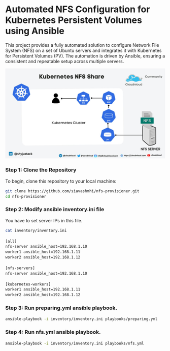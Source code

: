 # Automated NFS Configuration for Kubernetes Persistent Volumes using Ansible

This project provides a fully automated solution to configure Network File System (NFS) on a set of Ubuntu servers and integrates it with Kubernetes for Persistent Volumes (PV). The automation is driven by Ansible, ensuring a consistent and repeatable setup across multiple servers.

![NFS high level design](./images/kube-nfs.png "NFS high level design")

### Step 1: Clone the Repository

To begin, clone this repository to your local machine:

```bash
git clone https://github.com/siavashmhi/nfs-provisioner.git
cd nfs-provisioner
```

### Step 2: Modify ansible inventory.ini file

You have to set server IPs in this file.

```bash
cat inventory/inventory.ini 

[all]
nfs-server ansible_host=192.168.1.10
worker1 ansible_host=192.168.1.11
worker2 ansible_host=192.168.1.12

[nfs-servers]
nfs-server ansible_host=192.168.1.10

[kubernetes-workers]
worker1 ansible_host=192.168.1.11
worker2 ansible_host=192.168.1.12

```
### Step 3: Run preparing.yml ansible playbook.

```bash
ansible-playbook -i inventory/inventory.ini playbooks/preparing.yml
```

### Step 4: Run nfs.yml ansible playbook.

```bash
ansible-playbook -i inventory/inventory.ini playbooks/nfs.yml
```
